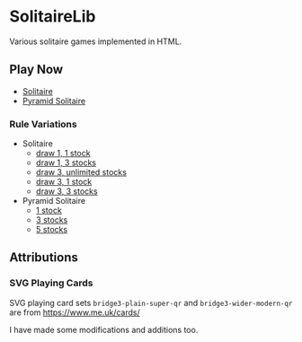 # SolitaireLib
Various solitaire games implemented in HTML.
## Play Now
* [Solitaire](https://zzymyn.github.io/SolitaireLib#klondike)
* [Pyramid Solitaire](https://zzymyn.github.io/SolitaireLib#pyramid)
### Rule Variations
* Solitaire
  * [draw 1, 1 stock](https://zzymyn.github.io/SolitaireLib#klondike?restocksAllowed=0)
  * [draw 1, 3 stocks](https://zzymyn.github.io/SolitaireLib#klondike?restocksAllowed=2)
  * [draw 3, unlimited stocks](https://zzymyn.github.io/SolitaireLib#klondike?stockDraws=3)
  * [draw 3, 1 stock](https://zzymyn.github.io/SolitaireLib#klondike?stockDraws=3&restocksAllowed=0)
  * [draw 3, 3 stocks](https://zzymyn.github.io/SolitaireLib#klondike?stockDraws=3&restocksAllowed=2)
* Pyramid Solitaire
  * [1 stock](https://zzymyn.github.io/SolitaireLib#pyramid?restocksAllowed=0)
  * [3 stocks](https://zzymyn.github.io/SolitaireLib#pyramid?restocksAllowed=2)
  * [5 stocks](https://zzymyn.github.io/SolitaireLib#pyramid?restocksAllowed=4)

## Attributions

### SVG Playing Cards
SVG playing card sets `bridge3-plain-super-qr` and `bridge3-wider-modern-qr` are from https://www.me.uk/cards/

I have made some modifications and additions too.